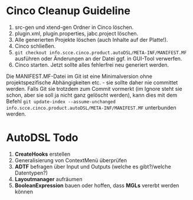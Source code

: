 # Cinco Cleanup Guideline
1. src-gen und xtend-gen Ordner in Cinco löschen.
1. plugin.xml, plugin.properties, jabc.project löschen.
1. Alle generierten Projekte löschen (auch Inhalte auf der Platte!).
1. Cinco schließen.
1. `git checkout info.scce.cinco.product.autoDSL/META-INF/MANIFEST.MF` ausführen oder Änderungen an der Datei ggf. in GUI-Tool verwerfen.
1. Cinco starten. Jetzt sollte alles fehlerfrei neu generiert werden.

Die MANIFEST.MF-Datei im Git ist eine Minimalversion ohne projektspezifische Abhängigkeiten etc. - sie sollte daher nie committet werden. Falls Git sie trotzdem zum Commit vormerkt (im Ignore steht sie schon, aber sie soll ja nicht ganz gelöscht werden), kann dies mit dem Befehl `git update-index --assume-unchanged info.scce.cinco.product.autoDSL/META-INF/MANIFEST.MF` unterbunden werden.


# AutoDSL Todo

1. **CreateHooks** erstellen
2. Generalisierung von ContextMenü überprüfen
3. **ADTF** befragen über Input und Outputs (welche es gibt?/welche Datentypen?)
4. **Layoutmanager** aufräumen
5. __BooleanExpression__ bauen oder hoffen, dass **MGLs** vererbt werden können